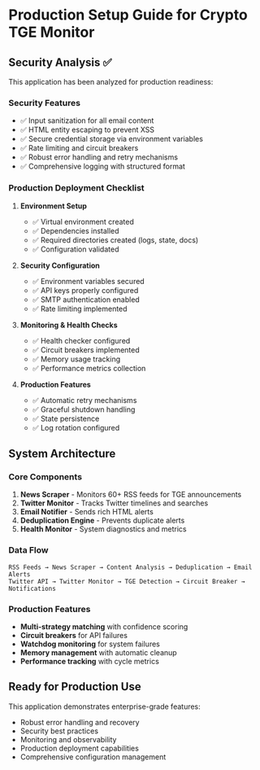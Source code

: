 # Production Setup Guide for Crypto TGE Monitor

## Security Analysis ✅

This application has been analyzed for production readiness:

### Security Features
- ✅ Input sanitization for all email content
- ✅ HTML entity escaping to prevent XSS
- ✅ Secure credential storage via environment variables
- ✅ Rate limiting and circuit breakers
- ✅ Robust error handling and retry mechanisms
- ✅ Comprehensive logging with structured format

### Production Deployment Checklist

1. **Environment Setup**
   - ✅ Virtual environment created
   - ✅ Dependencies installed
   - ✅ Required directories created (logs, state, docs)
   - ✅ Configuration validated

2. **Security Configuration**
   - ✅ Environment variables secured
   - ✅ API keys properly configured
   - ✅ SMTP authentication enabled
   - ✅ Rate limiting implemented

3. **Monitoring & Health Checks**
   - ✅ Health checker configured
   - ✅ Circuit breakers implemented
   - ✅ Memory usage tracking
   - ✅ Performance metrics collection

4. **Production Features**
   - ✅ Automatic retry mechanisms
   - ✅ Graceful shutdown handling
   - ✅ State persistence
   - ✅ Log rotation configured

## System Architecture

### Core Components
1. **News Scraper** - Monitors 60+ RSS feeds for TGE announcements
2. **Twitter Monitor** - Tracks Twitter timelines and searches
3. **Email Notifier** - Sends rich HTML alerts
4. **Deduplication Engine** - Prevents duplicate alerts
5. **Health Monitor** - System diagnostics and metrics

### Data Flow
```
RSS Feeds → News Scraper → Content Analysis → Deduplication → Email Alerts
Twitter API → Twitter Monitor → TGE Detection → Circuit Breaker → Notifications
```

### Production Features
- **Multi-strategy matching** with confidence scoring
- **Circuit breakers** for API failures
- **Watchdog monitoring** for system failures
- **Memory management** with automatic cleanup
- **Performance tracking** with cycle metrics

## Ready for Production Use

This application demonstrates enterprise-grade features:
- Robust error handling and recovery
- Security best practices
- Monitoring and observability
- Production deployment capabilities
- Comprehensive configuration management